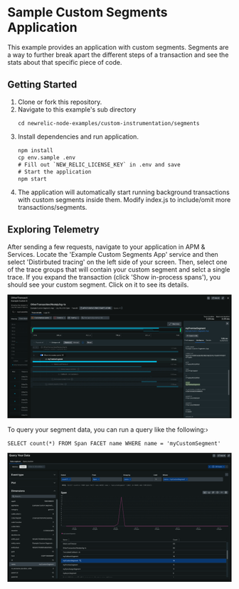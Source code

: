 # Sample Custom Segments Application

This example provides an application with custom segments. Segments are a way to further break apart the different steps of a transaction and see the stats about that specific piece of code.

## Getting Started

1. Clone or fork this repository.
2. Navigate to this example's sub directory
   ```
   cd newrelic-node-examples/custom-instrumentation/segments
   ```
3. Install dependencies and run application.
   ```
   npm install
   cp env.sample .env
   # Fill out `NEW_RELIC_LICENSE_KEY` in .env and save 
   # Start the application
   npm start
   ```
4. The application will automatically start running background transactions with custom segments inside them. Modify index.js to include/omit more transactions/segments.

## Exploring Telemetry

After sending a few requests, navigate to your application in APM & Services. Locate the 'Example Custom Segments App' service and then select 'Distirbuted tracing' on the left side of your screen. Then, select one of the trace groups that will contain your custom segment and selct a single trace. If you expand the transaction (click 'Show in-process spans'), you should see your custom segment. Click on it to see its details.

![1721223889308](image/README/1721223889308.png)

To query your segment data, you can run a query like the following:›

```NRQL
SELECT count(*) FROM Span FACET name WHERE name = 'myCustomSegment'
```

![1721224323000](image/README/1721224323000.png)
